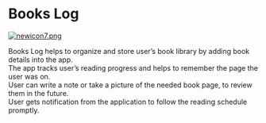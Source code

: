 # Books Log

[![newicon7.png](https://s28.postimg.org/4ubbmac7x/newicon7.png)](https://postimg.org/image/dpc5wt109/)

Books Log helps to organize and store user’s book library by adding book details into the app.
<br>
The app tracks user’s reading progress and helps to remember the page the user was on.
<br>
User can write a note or take a picture of the needed book page, to review them in the future.
<br>
User gets notification from the application to follow the reading schedule promptly.
<br>
